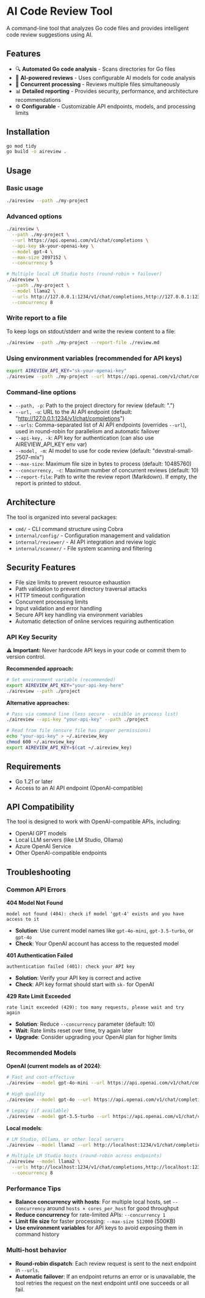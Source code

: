 # AI Code Review Tool

A command-line tool that analyzes Go code files and provides intelligent code review suggestions using AI.

## Features

- 🔍 **Automated Go code analysis** - Scans directories for Go files
- 🤖 **AI-powered reviews** - Uses configurable AI models for code analysis
- 🚀 **Concurrent processing** - Reviews multiple files simultaneously
- 📊 **Detailed reporting** - Provides security, performance, and architecture recommendations
- ⚙️ **Configurable** - Customizable API endpoints, models, and processing limits

## Installation

```bash
go mod tidy
go build -o aireview .
```

## Usage

### Basic usage
```bash
./aireview --path ./my-project
```

### Advanced options
```bash
./aireview \
  --path ./my-project \
  --url https://api.openai.com/v1/chat/completions \
  --api-key sk-your-openai-key \
  --model gpt-4 \
  --max-size 2097152 \
  --concurrency 5
```

```bash
# Multiple local LM Studio hosts (round-robin + failover)
./aireview \
  --path ./my-project \
  --model llama2 \
  --urls http://127.0.0.1:1234/v1/chat/completions,http://127.0.0.1:1235/v1/chat/completions \
  --concurrency 8
```

### Write report to a file

To keep logs on stdout/stderr and write the review content to a file:

```bash
./aireview --path ./my-project --report-file ./review.md
```

### Using environment variables (recommended for API keys)
```bash
export AIREVIEW_API_KEY="sk-your-openai-key"
./aireview --path ./my-project --url https://api.openai.com/v1/chat/completions --model gpt-4
```

### Command-line options

- `--path, -p`: Path to the project directory for review (default: ".")
- `--url, -u`: URL to the AI API endpoint (default: "http://127.0.0.1:1234/v1/chat/completions")
- `--urls`: Comma-separated list of AI API endpoints (overrides `--url`), used in round-robin for parallelism and automatic failover
- `--api-key, -k`: API key for authentication (can also use AIREVIEW_API_KEY env var)
- `--model, -m`: AI model to use for code review (default: "devstral-small-2507-mlx")
- `--max-size`: Maximum file size in bytes to process (default: 10485760)
- `--concurrency, -c`: Maximum number of concurrent reviews (default: 10)
- `--report-file`: Path to write the review report (Markdown). If empty, the report is printed to stdout.

## Architecture

The tool is organized into several packages:

- `cmd/` - CLI command structure using Cobra
- `internal/config/` - Configuration management and validation
- `internal/reviewer/` - AI API integration and review logic
- `internal/scanner/` - File system scanning and filtering

## Security Features

- File size limits to prevent resource exhaustion
- Path validation to prevent directory traversal attacks
- HTTP timeout configuration
- Concurrent processing limits
- Input validation and error handling
- Secure API key handling via environment variables
- Automatic detection of online services requiring authentication

### API Key Security

**⚠️ Important:** Never hardcode API keys in your code or commit them to version control.

**Recommended approach:**
```bash
# Set environment variable (recommended)
export AIREVIEW_API_KEY="your-api-key-here"
./aireview --path ./project
```

**Alternative approaches:**
```bash
# Pass via command line (less secure - visible in process list)
./aireview --api-key "your-api-key" --path ./project

# Read from file (ensure file has proper permissions)
echo "your-api-key" > ~/.aireview_key
chmod 600 ~/.aireview_key
export AIREVIEW_API_KEY=$(cat ~/.aireview_key)
```

## Requirements

- Go 1.21 or later
- Access to an AI API endpoint (OpenAI-compatible)

## API Compatibility

The tool is designed to work with OpenAI-compatible APIs, including:
- OpenAI GPT models
- Local LLM servers (like LM Studio, Ollama)
- Azure OpenAI Service
- Other OpenAI-compatible endpoints

## Troubleshooting

### Common API Errors

**404 Model Not Found**
```
model not found (404): check if model 'gpt-4' exists and you have access to it
```
- **Solution**: Use current model names like `gpt-4o-mini`, `gpt-3.5-turbo`, or `gpt-4o`
- **Check**: Your OpenAI account has access to the requested model

**401 Authentication Failed**
```
authentication failed (401): check your API key
```
- **Solution**: Verify your API key is correct and active
- **Check**: API key format should start with `sk-` for OpenAI

**429 Rate Limit Exceeded**
```
rate limit exceeded (429): too many requests, please wait and try again
```
- **Solution**: Reduce `--concurrency` parameter (default: 10)
- **Wait**: Rate limits reset over time, try again later
- **Upgrade**: Consider upgrading your OpenAI plan for higher limits

### Recommended Models

**OpenAI (current models as of 2024)**:
```bash
# Fast and cost-effective
./aireview --model gpt-4o-mini --url https://api.openai.com/v1/chat/completions

# High quality
./aireview --model gpt-4o --url https://api.openai.com/v1/chat/completions

# Legacy (if available)
./aireview --model gpt-3.5-turbo --url https://api.openai.com/v1/chat/completions
```

**Local models**:
```bash
# LM Studio, Ollama, or other local servers
./aireview --model llama2 --url http://localhost:1234/v1/chat/completions

# Multiple LM Studio hosts (round-robin across endpoints)
./aireview --model llama2 \
  --urls http://localhost:1234/v1/chat/completions,http://localhost:1235/v1/chat/completions \
  --concurrency 8
```

### Performance Tips

- **Balance concurrency with hosts**: For multiple local hosts, set `--concurrency` around `hosts × cores_per_host` for good throughput
- **Reduce concurrency** for rate-limited APIs: `--concurrency 1`
- **Limit file size** for faster processing: `--max-size 512000` (500KB)
- **Use environment variables** for API keys to avoid exposing them in command history

### Multi-host behavior

- **Round-robin dispatch**: Each review request is sent to the next endpoint in `--urls`.
- **Automatic failover**: If an endpoint returns an error or is unavailable, the tool retries the request on the next endpoint until one succeeds or all fail.
